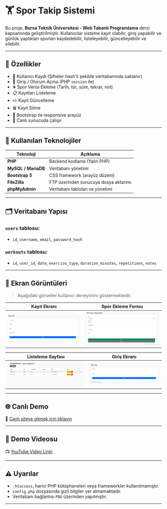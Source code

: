 
# 🏋️ Spor Takip Sistemi

Bu proje, **Bursa Teknik Üniversitesi - Web Tabanlı Programlama** dersi kapsamında geliştirilmiştir. Kullanıcılar sisteme kayıt olabilir, giriş yapabilir ve günlük yaptıkları sporları kaydedebilir, listeleyebilir, güncelleyebilir ve silebilir.

---

## 🚀 Özellikler

- 🔐 Kullanıcı Kaydı (Şifreler hash'li şekilde veritabanında saklanır)
- 🔑 Giriş / Oturum Açma (PHP `session` ile)
- ➕ Spor Verisi Ekleme (Tarih, tür, süre, tekrar, not)
- 📋 Kayıtları Listeleme
- ✏️ Kayıt Güncelleme
- 🗑️ Kayıt Silme
- 🎨 Bootstrap ile responsive arayüz
- 🔁 Canlı sunucuda çalışır

---

## 🧰 Kullanılan Teknolojiler

| Teknoloji     | Açıklama                     |
|---------------|------------------------------|
| **PHP**       | Backend kodlama (Yalın PHP)  |
| **MySQL / MariaDB** | Veritabanı yönetimi           |
| **Bootstrap 5** | CSS framework (arayüz düzeni) |
| **FileZilla**  | FTP üzerinden sunucuya dosya aktarımı |
| **phpMyAdmin** | Veritabanı tabloları ve yönetimi |

---

## 🗂️ Veritabanı Yapısı

### `users` tablosu:
- `id`, `username`, `email`, `password_hash`

### `workouts` tablosu:
- `id`, `user_id`, `date`, `exercise_type`, `duration_minutes`, `repetitions`, `notes`

---

## 📸 Ekran Görüntüleri

> Aşağıdaki görseller kullanıcı deneyimini göstermektedir.

| Kayıt Ekranı             | Spor Ekleme Formu         |
|--------------------------|---------------------------|
| ![register](screenshots/yeni_kayit.png) | ![create](screenshots/spor_kayit.png) |

| Listeleme Sayfası        | Giriş Ekranı              |
|--------------------------|---------------------------|
| ![list](screenshots/listeleme.png) | ![login](screenshots/login.png) |

---

## 🌐 Canlı Demo

🔗 [Canlı siteye gitmek için tıklayın](http://95.130.171.20/~st23360859024/php_proje/login.php)

---

## 🎥 Demo Videosu

📺 [YouTube Video Linki]()


---



## ⚠️ Uyarılar

- `.htaccess`, harici PHP kütüphaneleri veya frameworkler kullanılmamıştır.
- `config.php` dosyasında gizli bilgiler yer almamaktadır.
- Veritabanı bağlantısı `PDO` üzerinden yapılmıştır.

---


